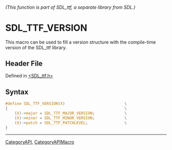 ###### (This function is part of SDL_ttf, a separate library from SDL.)
# SDL_TTF_VERSION

This macro can be used to fill a version structure with the compile-time version of the SDL_ttf library.

## Header File

Defined in [<SDL_ttf.h>](https://github.com/libsdl-org/SDL_ttf/blob/SDL2/include/SDL_ttf.h)

## Syntax

```c
#define SDL_TTF_VERSION(X)                          \
{                                                   \
    (X)->major = SDL_TTF_MAJOR_VERSION;             \
    (X)->minor = SDL_TTF_MINOR_VERSION;             \
    (X)->patch = SDL_TTF_PATCHLEVEL;                \
}
```

----
[CategoryAPI](CategoryAPI), [CategoryAPIMacro](CategoryAPIMacro)

